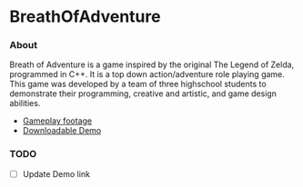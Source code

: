 # BreathOfAdventure

### About
Breath of Adventure is a game inspired by the original The Legend of Zelda, programmed in C++. It is a top down action/adventure role playing game. This game was developed by a team of three highschool students to demonstrate their programming, creative and artistic, and game design abilities.

- [Gameplay footage](https://www.youtube.com/watch?v=Hee0_x5p5wg&list=PLv8xkwB2W9DsO6g84ri6FCs9ildnovgKX&ab_channel=PawanBilkhu)
- [Downloadable Demo]()


### TODO
- [ ] Update Demo link
